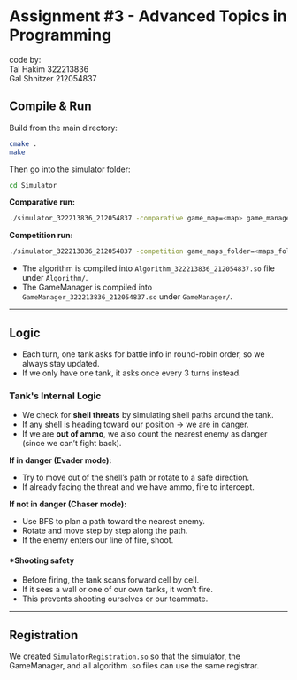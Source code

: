 # Assignment #3 - Advanced Topics in Programming
code by: \
Tal Hakim 322213836 \
Gal Shnitzer 212054837

## Compile & Run

Build from the main directory:

```bash
cmake .
make
```

Then go into the simulator folder:

```bash
cd Simulator
```

**Comparative run:**

```bash
./simulator_322213836_212054837 -comparative game_map=<map> game_managers_folder=<gm_folder> algorithm1=<alg1.so> algorithm2=<alg2.so> [num_threads=<n>] [-verbose]
```

**Competition run:**

```bash
./simulator_322213836_212054837 -competition game_maps_folder=<maps_folder> game_manager=<gm.so> algorithms_folder=<algos_folder> [num_threads=<n>] [-verbose]
```
* The algorithm is compiled into `Algorithm_322213836_212054837.so` file under `Algorithm/`.
* The GameManager is compiled into `GameManager_322213836_212054837.so` under `GameManager/`.

---

## Logic

* Each turn, one tank asks for battle info in round-robin order, so we always stay updated.
* If we only have one tank, it asks once every 3 turns instead.

### Tank's Internal Logic

* We check for **shell threats** by simulating shell paths around the tank.
* If any shell is heading toward our position → we are in danger.
* If we are **out of ammo**, we also count the nearest enemy as danger (since we can’t fight back).

**If in danger (Evader mode):**

* Try to move out of the shell’s path or rotate to a safe direction.
* If already facing the threat and we have ammo, fire to intercept.

**If not in danger (Chaser mode):**

* Use BFS to plan a path toward the nearest enemy.
* Rotate and move step by step along the path.
* If the enemy enters our line of fire, shoot.

#### *Shooting safety

* Before firing, the tank scans forward cell by cell.
* If it sees a wall or one of our own tanks, it won’t fire.
* This prevents shooting ourselves or our teammate.

---

## Registration
We created `SimulatorRegistration.so` so that the simulator, the GameManager, and all algorithm .so files can use the same registrar.

